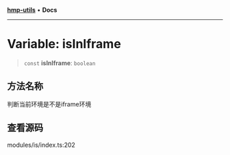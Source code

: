[**hmp-utils**](../README.md) • **Docs**

***

# Variable: isInIframe

> `const` **isInIframe**: `boolean`

## 方法名称

判断当前环境是不是iframe环境

## 查看源码

modules/is/index.ts:202
